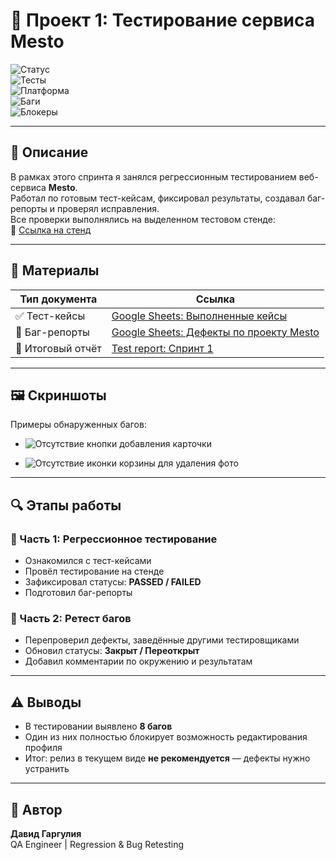 # 📌 Проект 1: Тестирование сервиса Mesto  

![Статус](https://img.shields.io/badge/Статус-Выполнено-brightgreen)  
![Тесты](https://img.shields.io/badge/Тесты-Регрессия_&_Ретест-blue)  
![Платформа](https://img.shields.io/badge/Платформа-WebApp-lightgrey)  
![Баги](https://img.shields.io/badge/Найдено_багов-7-red)  
![Блокеры](https://img.shields.io/badge/Блокирующие-1-brightred)  

---

## 📝 Описание  
В рамках этого спринта я занялся регрессионным тестированием веб-сервиса **Mesto**.  
Работал по готовым тест-кейсам, фиксировал результаты, создавал баг-репорты и проверял исправления.  
Все проверки выполнялись на выделенном тестовом стенде:  
🔗 [Ссылка на стенд](https://code.s3.yandex.net/qa/files/mesto/index.html)  

---

## 📎 Материалы  

| Тип документа      | Ссылка |
|--------------------|--------|
| ✅ Тест-кейсы      | [Google Sheets: Выполненные кейсы](https://docs.google.com/spreadsheets/d/1iLMLPXGppCVs3R0BWKmH3bOKHDOAQjpsbNHY95s5pBo/edit?gid=220888493#gid=220888493) |
| 🐞 Баг-репорты     | [Google Sheets: Дефекты по проекту Mesto](https://docs.google.com/spreadsheets/d/1D5HoN9YMr3VQ6L9gJBynFNI4StPGRTgOxVVeMad51-s/edit?gid=1186534874#gid=1186534874) |
| 📄 Итоговый отчёт  | [Test report: Спринт 1](https://github.com/DavidGarguliya/Project-1_testing_Mesto/blob/c334a50b442cc7399c1171f1bcb714efca8e4138/Test%20report.md) |

---

## 🖼 Скриншоты  

Примеры обнаруженных багов:  

- ![Отсутствие кнопки добавления карточки](https://drive.google.com/file/d/1nIb3IP2F-ZLV8mzmNgXfI_N_rOMS8xJL/view?usp=sharing)  

- ![Отсутствие иконки корзины для удаления фото](https://drive.google.com/file/d/11kuJFxRvj6jpu8CXLh71q2pqfl56BmxP/view?usp=sharing)  

---

## 🔍 Этапы работы  

### 🔹 Часть 1: Регрессионное тестирование  
- Ознакомился с тест-кейсами  
- Провёл тестирование на стенде  
- Зафиксировал статусы: **PASSED / FAILED**  
- Подготовил баг-репорты  

### 🔹 Часть 2: Ретест багов  
- Перепроверил дефекты, заведённые другими тестировщиками  
- Обновил статусы: **Закрыт / Переоткрыт**  
- Добавил комментарии по окружению и результатам  

---

## ⚠️ Выводы  
- В тестировании выявлено **8 багов**  
- Один из них полностью блокирует возможность редактирования профиля  
- Итог: релиз в текущем виде **не рекомендуется** — дефекты нужно устранить  

---

## 👤 Автор  
**Давид Гаргулия**  
QA Engineer | Regression & Bug Retesting  
